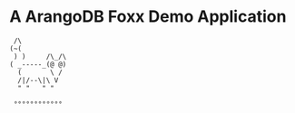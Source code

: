 A ArangoDB Foxx Demo Application
================================

     /\
    (~(
     ) )     /\_/\
    ( _-----_(@ @)
      (       \ /
      /|/--\|\ V
      " "   " "

     °°°°°°°°°°°°
